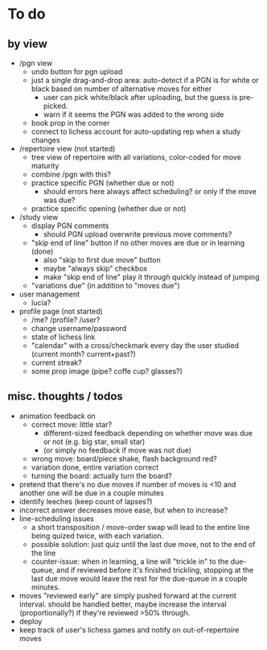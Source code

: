 # To do

## by view

* /pgn view
    - undo button for pgn upload
    - just a single drag-and-drop area: auto-detect if a PGN is for white or black based on number of alternative moves for either
        * user can pick white/black after uploading, but the guess is pre-picked.
        * warn if it seems the PGN was added to the wrong side
    - book prop in the corner
    - connect to lichess account for auto-updating rep when a study changes
* /repertoire view (not started)
    - tree view of repertoire with all variations, color-coded for move maturity
    - combine /pgn with this?
    - practice specific PGN (whether due or not)
        - should errors here always affect scheduling? or only if the move was due?
    - practice specific opening (whether due or not)
* /study view
    - display PGN comments
        - should PGN upload overwrite previous move comments?
    - "skip end of line" button if no other moves are due or in learning (done)
        - also "skip to first due move" button
        - maybe "always skip" checkbox
        - make "skip end of line" play it through quickly instead of jumping
    - "variations due" (in addition to "moves due")
* user management
    - lucia?
* profile page (not started)
    - /me? /profile? /user?
    - change username/password
    - state of lichess link
    - "calendar" with a cross/checkmark every day the user studied (current month? current+past?)
    - current streak?
    - some prop image (pipe? coffe cup? glasses?)


## misc. thoughts / todos

* animation feedback on
    - correct move: little star? 
        - different-sized feedback depending on whether move was due or not (e.g. big star, small star)
        - (or simply no feedback if move was not due)
    - wrong move: board/piece shake, flash background red?
    - variation done, entire variation correct
    - turning the board: actually turn the board?
* pretend that there's no due moves if number of moves is <10 and another one will be due in a couple minutes
* identify leeches (keep count of lapses?)
* incorrect answer decreases move ease, but when to increase?
* line-scheduling issues
    - a short transposition / move-order swap will lead to the entire line being quized twice, with each variation.
    - possible solution: just quiz until the last due move, not to the end of the line 
    - counter-issue: when in learning, a line will "trickle in" to the due-queue, and if reviewed before it's finished trickling, stopping at the last due move would leave the rest for the due-queue in a couple minutes.
* moves "reviewed early" are simply pushed forward at the current interval. should be handled better, maybe increase the interval (proportionally?) if they're reviewed >50% through.
* deploy 
* keep track of user's lichess games and notify on out-of-repertoire moves
